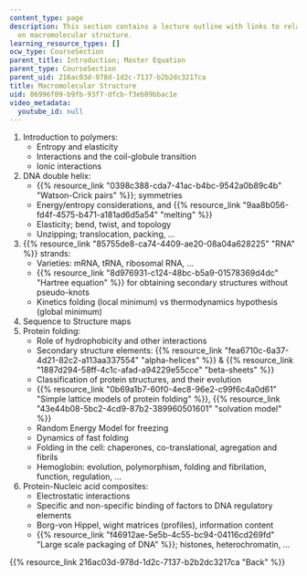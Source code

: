 ```yaml
---
content_type: page
description: This section contains a lecture outline with links to related materials
  on macromolecular structure.
learning_resource_types: []
ocw_type: CourseSection
parent_title: Introduction; Master Equation
parent_type: CourseSection
parent_uid: 216ac03d-978d-1d2c-7137-b2b2dc3217ca
title: Macromolecular Structure
uid: 06996f09-b9fb-93f7-dfcb-f3eb09bbac1e
video_metadata:
  youtube_id: null
---
```


1.  Introduction to polymers:
    *   Entropy and elasticity
    *   Interactions and the coil-globule transition
    *   Ionic interactions
2.  DNA double helix:
    *   {{% resource_link "0398c388-cda7-41ac-b4bc-9542a0b89c4b" "Watson-Crick pairs" %}}; symmetries
    *   Energy/entropy considerations, and {{% resource_link "9aa8b056-fd4f-4575-b471-a181ad6d5a54" "melting" %}}
    *   Elasticity; bend, twist, and topology
    *   Unzipping; translocation, packing, …
3.  {{% resource_link "85755de8-ca74-4409-ae20-08a04a628225" "RNA" %}} strands:
    *   Varieties: mRNA, tRNA, ribosomal RNA, …
    *   {{% resource_link "8d976931-c124-48bc-b5a9-01578369d4dc" "Hartree equation" %}} for obtaining secondary structures without pseudo-knots
    *   Kinetics folding (local minimum) vs thermodynamics hypothesis (global minimum)
4.  Sequence to Structure maps
5.  Protein folding:
    *   Role of hydrophobicity and other interactions
    *   Secondary structure elements: {{% resource_link "fea6710c-6a37-4d21-82c2-a113aa337554" "alpha-helices" %}} & {{% resource_link "1887d294-58ff-4c1c-afad-a94229e55cce" "beta-sheets" %}}
    *   Classification of protein structures, and their evolution
    *   {{% resource_link "0b69a1b7-60f0-4ec8-96e2-c99f6c4a0d61" "Simple lattice models of protein folding" %}}, {{% resource_link "43e44b08-5bc2-4cd9-87b2-389960501601" "solvation model" %}}
    *   Random Energy Model for freezing
    *   Dynamics of fast folding
    *   Folding in the cell: chaperones, co-translational, agregation and fibrils
    *   Hemoglobin: evolution, polymorphism, folding and fibrilation, function, regulation, …
6.  Protein-Nucleic acid composites:
    *   Electrostatic interactions
    *   Specific and non-specific binding of factors to DNA regulatory elements
    *   Borg-von Hippel, wight matrices (profiles), information content
    *   {{% resource_link "f46912ae-5e5b-4c55-bc94-04116cd269fd" "Large scale packaging of DNA" %}}; histones, heterochromatin, …

{{% resource_link 216ac03d-978d-1d2c-7137-b2b2dc3217ca "Back" %}}